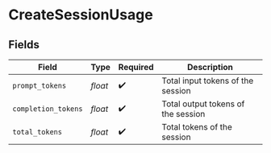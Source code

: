 # CreateSessionUsage


## Fields

| Field                              | Type                               | Required                           | Description                        |
| ---------------------------------- | ---------------------------------- | ---------------------------------- | ---------------------------------- |
| `prompt_tokens`                    | *float*                            | :heavy_check_mark:                 | Total input tokens of the session  |
| `completion_tokens`                | *float*                            | :heavy_check_mark:                 | Total output tokens of the session |
| `total_tokens`                     | *float*                            | :heavy_check_mark:                 | Total tokens of the session        |